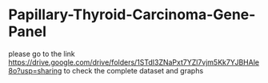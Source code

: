 # Papillary-Thyroid-Carcinoma-Gene-Panel
please go to the link https://drive.google.com/drive/folders/1STdI3ZNaPxt7YZl7vjm5Kk7YJBHAle8o?usp=sharing to check the complete dataset and graphs
